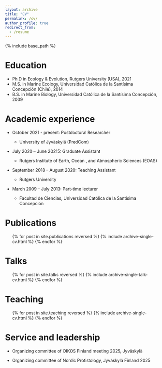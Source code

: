 ```yaml
---
layout: archive
title: "CV"
permalink: /cv/
author_profile: true
redirect_from:
  - /resume
---
```


{% include base_path %}

Education
======
* Ph.D in Ecology & Evolution, Rutgers University (USA), 2021
* M.S. in Marine Ecology, Universidad Católica de la Santísima Concepción (Chile), 2014
* B.S. in Marine Biology, Universidad Católica de la Santísima Concepción, 2009

Academic experience
======
* October 2021 - present: Postdoctoral Researcher
  * University of Jyväskylä (PredCom)
  
* July 2020 – June 20215: Graduate Assistant
  * Rutgers Institute of Earth, Ocean , and Atmospheric Sciences (EOAS)

* September 2018 – August 2020: Teaching Assistant
  * Rutgers University
  
* March 2009 – July 2013: Part-time lecturer
  * Facultad de Ciencias, Universidad Católica de la Santísima Concepción
  

Publications
======
  <ul>{% for post in site.publications reversed %}
    {% include archive-single-cv.html %}
  {% endfor %}</ul>
  
Talks
======
  <ul>{% for post in site.talks reversed %}
    {% include archive-single-talk-cv.html  %}
  {% endfor %}</ul>
  
Teaching
======
  <ul>{% for post in site.teaching reversed %}
    {% include archive-single-cv.html %}
  {% endfor %}</ul>
  
Service and leadership
======
* Organizing committee of OIKOS Finland meeting 2025, Jyväskylä

* Organizing committee of Nordic Protistology, Jyväskylä Finland 2025
